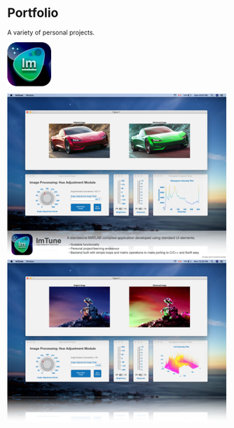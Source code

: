 # Portfolio
A variety of personal projects.



<img src="Images/ImTuneIcon.png" width = "100">

<img src="Images/ImTune_1.png" width = "500"> <img src="Images/ImTune_2.png" width = "500">






